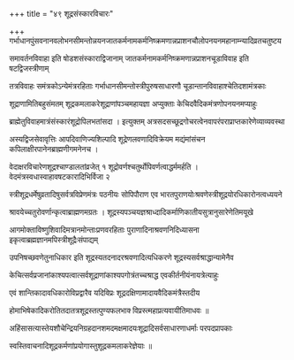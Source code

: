 +++
title = "४९ शूद्रसंस्कारविचारः"

+++
गर्भाधानपुंसवनानवलोभनसीमन्तोन्नयनजातकर्मनामकर्मनिष्क्रमणान्नप्राशनचौलोपनयनमहानाम्न्यादिव्रतचतुष्टय

समावर्तनविवाहा इति षोडशसंस्काराद्विजानाम् जातकर्मनामकर्मनिष्क्रमणान्नप्राशनचूडाविवाह इति षटद्विजस्त्रीणाम्

तत्रविवाहः समंत्रकोऽन्येमंत्ररहिताः गर्भाधानसीमन्तोस्त्रीपुरुषसाधारणौ चूडान्तानविवाहाश्चेतिदशामंत्रकाः

शूद्राणामितिबहुसंमतम् शूद्रकमलाकरेशूद्राणांपञ्चमहायज्ञा अप्युक्ताः केचिदवैदिकमंत्रणोपनयनमप्याहुः

ब्राह्मेतुविवाहमात्रंसंस्कारंशूद्रोपिलभतांसदा । इत्युक्तम् अत्रसदसच्छूद्रगोचरत्वेनवापरंपराप्राप्तकारेणेव्याव्यवस्था

अस्यद्विजसेवावृत्तिः आपदिवाणिज्यशिल्पादि शूद्रेणलवणादिविक्रेयम मद्यंमांसंचन कपिलाक्षीरपानेनब्राह्मणीगमनेनच ।

वेदाक्षरविचारेणशूद्रश्चाण्डालतांव्रजेत् १ शूद्रोवर्णश्चतुर्थोपिवर्णत्वाद्धर्ममर्हति । वेदमंत्रस्वधास्वाहावषटकारादिभिर्विजा २

स्त्रीशूद्रधर्मेषुव्रतादिषुसर्वत्रविप्रेणमंत्रः पठनीयः सोपिपौराण एव भारतपुराणयोःश्रवणेस्त्रीशूद्रयोरधिकारोनत्वध्ययने

श्रावयेच्चतुरोवर्णान्कृत्वाब्राह्मणमग्रतः । शूद्रस्यपञ्चयज्ञश्राध्दादिकर्माणिकातीयसुत्रानुसारेणेतिमयूखे

आगमोक्ताविष्णुशिवादिमत्रानमोन्ताःप्रणवरहिताः पुराणादिनाश्रवणनिदिध्यासना इकृत्वाब्रह्मज्ञानमपिस्त्रीशूद्रैःसंपाद्यम्

उपनिषच्छवणेतुनाधिकार इति शूद्रस्यतदनादरश्रवणादित्यधिकरणे शूद्रस्यसर्वश्राद्धान्यामेनैव

केचित्सर्वप्रजानांकाश्यपत्वात्सर्वशूद्राणांकाश्यपगोत्रंतच्चश्राद्ध एवकीर्तनीयंनायत्रेत्याहुः

एवं शान्तिकादावधिकारोविप्रद्वारैव यदिविप्रः शूद्रदक्षिणामादायवैदिकमंत्रैस्तदीय

होमाभिषेकादिकरोतितदातत्रशूद्रस्तत्पुण्यफलभाक्‍ विप्रस्त्महाप्रत्यवायीतिमाधवः ॥

अहिंसासत्यास्तेयशौचेन्द्रियनिग्रहदानशमदमक्षमादयःशूद्रादिसर्वसाधारणाधर्माः परपदप्रापकाः

स्वस्तिवाचनादिशूद्रकर्मणांप्रयोगास्तुशूद्रकमलाकरेज्ञेयाः ॥
